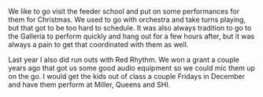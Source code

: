 We like to go visit the feeder school and put on some performances for them for Christmas. We used to go with orchestra and take turns playing, but that got to be too hard to schedule. It was also always tradition to go to the Galleria to perform quickly and hang out for a few hours after, but it was always a pain to get that coordinated with them as well.

Last year I also did run outs with Red Rhythm. We won a grant a couple years ago that got us some good audio equipment so we could mic them up on the go. I would get the kids out of class a couple Fridays in December and have them perform at Miller, Queens and SHI.

